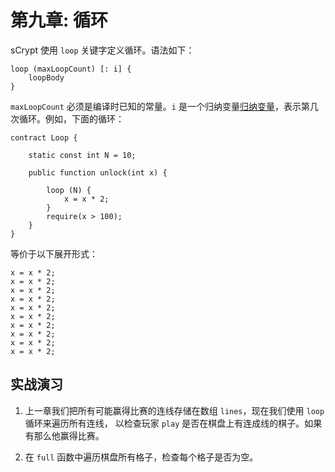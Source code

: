 # 第九章: 循环 

sCrypt 使用 `loop` 关键字定义循环。语法如下：

```
loop (maxLoopCount) [: i] {
    loopBody
}
```

`maxLoopCount` 必须是编译时已知的常量。`i` 是一个归纳变量[归纳变量](https://scryptdoc.readthedocs.io/zh_CN/latest/loop.html#induction-variable)，表示第几次循环。例如，下面的循环：

```solidity
contract Loop {
    
    static const int N = 10;
    
    public function unlock(int x) {
    
        loop (N) {
            x = x * 2;
        }
        require(x > 100);
    }
}
```

等价于以下展开形式：

```solidity
x = x * 2;
x = x * 2;
x = x * 2;
x = x * 2;
x = x * 2;
x = x * 2;
x = x * 2;
x = x * 2;
x = x * 2;
x = x * 2;
```

## 实战演习

1. 上一章我们把所有可能赢得比赛的连线存储在数组 `lines`，现在我们使用 `loop` 循环来遍历所有连线，
以检查玩家 `play` 是否在棋盘上有连成线的棋子。如果有那么他赢得比赛。

2. 在 `full` 函数中遍历棋盘所有格子，检查每个格子是否为空。

